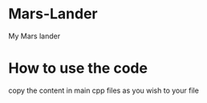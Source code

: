 # Mars-Lander
My Mars lander
# How to use the code
copy the content in main cpp files as you wish to your file
